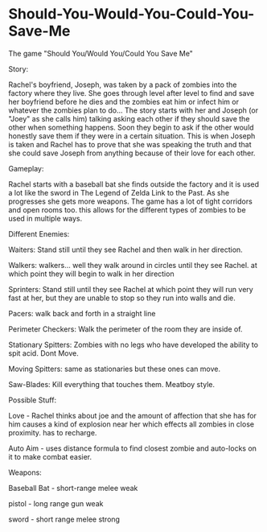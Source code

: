 Should-You-Would-You-Could-You-Save-Me
======================================

The game "Should You/Would You/Could You Save Me"


Story:

Rachel's boyfriend, Joseph, was taken by a pack of zombies into the factory where they live. She goes through
level after level to find and save her boyfriend before he dies and the zombies eat him or infect him or whatever
the zombies plan to do... The story starts with her and Joseph (or "Joey" as she calls him) talking asking each other
if they should save the other when something happens. Soon they begin to ask if the other would honestly save them if they
were in a certain situation. This is when Joseph is taken and Rachel has to prove that she was speaking the truth and
that she could save Joseph from anything because of their love for each other.



Gameplay:

Rachel starts with a baseball bat she finds outside the factory and it is used a lot like the sword in The Legend
of Zelda Link to the Past. As she progresses she gets more weapons. The game has a lot of tight corridors and open rooms
too. this allows for the different types of zombies to be used in multiple ways.



Different Enemies:

Waiters: Stand still until they see Rachel and then walk in her direction.

Walkers: walkers... well they walk around in circles until they see Rachel. at which point they will begin to walk
in her direction

Sprinters: Stand still until they see Rachel at which point they will run very fast at her, but they are unable to stop
so they run into walls and die.

Pacers: walk back and forth in a straight line

Perimeter Checkers: Walk the perimeter of the room they are inside of.

Stationary Spitters: Zombies with no legs who have developed the ability to spit acid. Dont Move.

Moving Spitters: same as stationaries but these ones can move.

Saw-Blades: Kill everything that touches them. Meatboy style.



Possible Stuff:

Love - Rachel thinks about joe and the amount of affection that she has for him causes a kind of explosion near her 
which effects all zombies in close proximity. has to recharge.

Auto Aim - uses distance formula to find closest zombie and auto-locks on it to make combat easier.



Weapons:

Baseball Bat - short-range melee weak

pistol - long range gun weak

sword - short range melee strong
